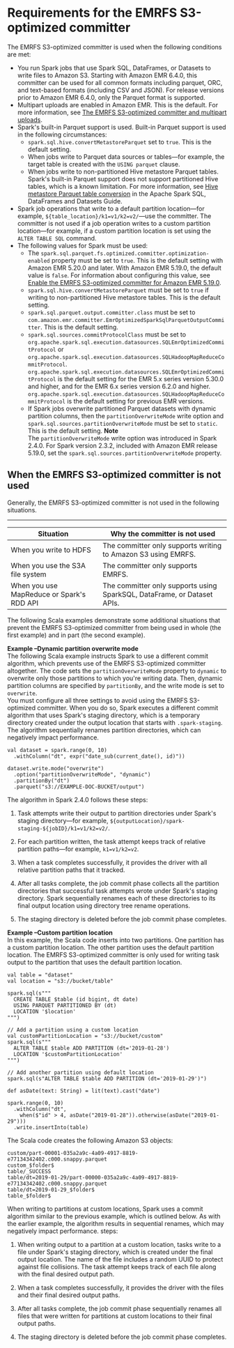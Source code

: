 # Requirements for the EMRFS S3\-optimized committer<a name="emr-spark-committer-reqs"></a>

The EMRFS S3\-optimized committer is used when the following conditions are met:
+ You run Spark jobs that use Spark SQL, DataFrames, or Datasets to write files to Amazon S3\. Starting with Amazon EMR 6\.4\.0, this committer can be used for all common formats including parquet, ORC, and text\-based formats \(including CSV and JSON\)\. For release versions prior to Amazon EMR 6\.4\.0, only the Parquet format is supported\.
+ Multipart uploads are enabled in Amazon EMR\. This is the default\. For more information, see [The EMRFS S3\-optimized committer and multipart uploads](emr-spark-committer-multipart.md)\. 
+ Spark's built\-in Parquet support is used\. Built\-in Parquet support is used in the following circumstances:
  + `spark.sql.hive.convertMetastoreParquet` set to `true`\. This is the default setting\.
  + When jobs write to Parquet data sources or tables—for example, the target table is created with the `USING parquet` clause\. 
  + When jobs write to non\-partitioned Hive metastore Parquet tables\. Spark's built\-in Parquet support does not support partitioned Hive tables, which is a known limitation\. For more information, see [Hive metastore Parquet table conversion](https://spark.apache.org/docs/latest/sql-data-sources-parquet.html#hive-metastore-parquet-table-conversion) in the Apache Spark SQL, DataFrames and Datasets Guide\.
+ Spark job operations that write to a default partition location—for example, `${table_location}/k1=v1/k2=v2/`—use the committer\. The committer is not used if a job operation writes to a custom partition location—for example, if a custom partition location is set using the `ALTER TABLE SQL` command\.
+ The following values for Spark must be used:
  + The `spark.sql.parquet.fs.optimized.committer.optimization-enabled` property must be set to `true`\. This is the default setting with Amazon EMR 5\.20\.0 and later\. With Amazon EMR 5\.19\.0, the default value is `false`\. For information about configuring this value, see [Enable the EMRFS S3\-optimized committer for Amazon EMR 5\.19\.0](emr-spark-committer-enable.md)\.
  + `spark.sql.hive.convertMetastoreParquet` must be set to `true` if writing to non\-partitioned Hive metastore tables\. This is the default setting\.
  + `spark.sql.parquet.output.committer.class` must be set to `com.amazon.emr.committer.EmrOptimizedSparkSqlParquetOutputCommitter`\. This is the default setting\.
  + `spark.sql.sources.commitProtocolClass` must be set to `org.apache.spark.sql.execution.datasources.SQLEmrOptimizedCommitProtocol` or `org.apache.spark.sql.execution.datasources.SQLHadoopMapReduceCommitProtocol`\. `org.apache.spark.sql.execution.datasources.SQLEmrOptimizedCommitProtocol` is the default setting for the EMR 5\.x series version 5\.30\.0 and higher, and for the EMR 6\.x series version 6\.2\.0 and higher\. `org.apache.spark.sql.execution.datasources.SQLHadoopMapReduceCommitProtocol` is the default setting for previous EMR versions\.
  + If Spark jobs overwrite partitioned Parquet datasets with dynamic partition columns, then the `partitionOverwriteMode` write option and `spark.sql.sources.partitionOverwriteMode` must be set to `static`\. This is the default setting\.
**Note**  
The `partitionOverwriteMode` write option was introduced in Spark 2\.4\.0\. For Spark version 2\.3\.2, included with Amazon EMR release 5\.19\.0, set the `spark.sql.sources.partitionOverwriteMode` property\. 

## When the EMRFS S3\-optimized committer is not used<a name="emr-spark-committer-reqs-anti"></a>

Generally, the EMRFS S3\-optimized committer is not used in the following situations\.


****  

| Situation | Why the committer is not used | 
| --- | --- | 
| When you write to HDFS | The committer only supports writing to Amazon S3 using EMRFS\. | 
| When you use the S3A file system | The committer only supports EMRFS\. | 
| When you use MapReduce or Spark's RDD API | The committer only supports using SparkSQL, DataFrame, or Dataset APIs\. | 

The following Scala examples demonstrate some additional situations that prevent the EMRFS S3\-optimized committer from being used in whole \(the first example\) and in part \(the second example\)\.

**Example –Dynamic partition overwrite mode**  
The following Scala example instructs Spark to use a different commit algorithm, which prevents use of the EMRFS S3\-optimized committer altogether\. The code sets the `partitionOverwriteMode` property to `dynamic` to overwrite only those partitions to which you're writing data\. Then, dynamic partition columns are specified by `partitionBy`, and the write mode is set to `overwrite`\.   
You must configure all three settings to avoid using the EMRFS S3\-optimized committer\. When you do so, Spark executes a different commit algorithm that uses Spark's staging directory, which is a temporary directory created under the output location that starts with `.spark-staging`\. The algorithm sequentially renames partition directories, which can negatively impact performance\.  

```
val dataset = spark.range(0, 10)
  .withColumn("dt", expr("date_sub(current_date(), id)"))

dataset.write.mode("overwrite")
  .option("partitionOverwriteMode", "dynamic")
  .partitionBy("dt")
  .parquet("s3://EXAMPLE-DOC-BUCKET/output")
```
The algorithm in Spark 2\.4\.0 follows these steps:  

1. Task attempts write their output to partition directories under Spark's staging directory—for example, `${outputLocation}/spark-staging-${jobID}/k1=v1/k2=v2/`\.

1. For each partition written, the task attempt keeps track of relative partition paths—for example, `k1=v1/k2=v2`\.

1. When a task completes successfully, it provides the driver with all relative partition paths that it tracked\.

1. After all tasks complete, the job commit phase collects all the partition directories that successful task attempts wrote under Spark's staging directory\. Spark sequentially renames each of these directories to its final output location using directory tree rename operations\.

1. The staging directory is deleted before the job commit phase completes\.

**Example –Custom partition location**  
In this example, the Scala code inserts into two partitions\. One partition has a custom partition location\. The other partition uses the default partition location\. The EMRFS S3\-optimized committer is only used for writing task output to the partition that uses the default partition location\.  

```
val table = "dataset"
val location = "s3://bucket/table"
                            
spark.sql(s"""
  CREATE TABLE $table (id bigint, dt date) 
  USING PARQUET PARTITIONED BY (dt) 
  LOCATION '$location'
""")
                            
// Add a partition using a custom location
val customPartitionLocation = "s3://bucket/custom"
spark.sql(s"""
  ALTER TABLE $table ADD PARTITION (dt='2019-01-28') 
  LOCATION '$customPartitionLocation'
""")
                            
// Add another partition using default location
spark.sql(s"ALTER TABLE $table ADD PARTITION (dt='2019-01-29')")
                            
def asDate(text: String) = lit(text).cast("date")
                            
spark.range(0, 10)
  .withColumn("dt",
    when($"id" > 4, asDate("2019-01-28")).otherwise(asDate("2019-01-29")))
  .write.insertInto(table)
```
The Scala code creates the following Amazon S3 objects:  

```
custom/part-00001-035a2a9c-4a09-4917-8819-e77134342402.c000.snappy.parquet
custom_$folder$
table/_SUCCESS
table/dt=2019-01-29/part-00000-035a2a9c-4a09-4917-8819-e77134342402.c000.snappy.parquet
table/dt=2019-01-29_$folder$
table_$folder$
```
When writing to partitions at custom locations, Spark uses a commit algorithm similar to the previous example, which is outlined below\. As with the earlier example, the algorithm results in sequential renames, which may negatively impact performance\. steps:  

1. When writing output to a partition at a custom location, tasks write to a file under Spark's staging directory, which is created under the final output location\. The name of the file includes a random UUID to protect against file collisions\. The task attempt keeps track of each file along with the final desired output path\.

1. When a task completes successfully, it provides the driver with the files and their final desired output paths\.

1. After all tasks complete, the job commit phase sequentially renames all files that were written for partitions at custom locations to their final output paths\.

1. The staging directory is deleted before the job commit phase completes\.
